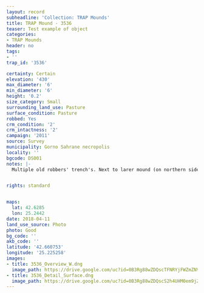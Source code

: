 ```yaml
---
layout: record
subheadline: 'Collection: TRAP Mounds'
title: TRAP Mound - 3536
teaser: Test example of object
categories:
- TRAP Mounds
header: no
tags:
- ''
trap_id: '3536'

certainty: Certain
elevation: '430'
max_diameter: '6'
min_diameter: '6'
height: '0.2'
size_category: Small
surrounding_land_use: Pasture
surface_condition: Pasture
robbed: Yes
crm_condition: '2'
crm_intactness: '2'
campaign: '2011'
source: Survey
municipality: Gorno Sahrane necropolis
locality: ''
bgcode: DS001
notes: |-
  Multiple old robbers' trench's. Next to larer mound (on northern side).


rights: standard


maps:
  lat: 42.6285
  lon: 25.2442
date: 2018-04-11
land_use_source: Photo
photo: Good
bg_code: ''
akb_code: ''
latitude: '42.660753'
longitude: '25.225258'
images:
- title: 3536_Overview_W.dng
  image_path: https://drive.google.com/uc?id=0B3Rg88wZDQscTFNRYjFWZmZNVlk
- title: 3536_Detail_Surface.dng
  image_path: https://drive.google.com/uc?id=0B3Rg88wZDQscS2h4UHM0em9jZm8
---
```

